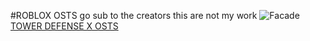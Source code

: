 #ROBLOX OSTS 
go sub to the creators this are not my work
![Facade](https://static.wikia.nocookie.net/tdx/images/9/93/TDXThumbnail.jpg/revision/latest?cb=20220703193934)
[TOWER DEFENSE X OSTS](https://www.youtube.com/playlist?list=PLUOdSG-n1jg3n6A0fCMEhUzn2CMh88jDO)


